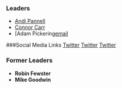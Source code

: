 ### Leaders

* [Andi Pannell](mailto:andrew.pannell@owasp.org)
* [Connor Carr](mailto:connor.carr@owasp.org)
* [Adam Pickering[email](mailto:adam.pickering@owasp.org)

###Social Media Links
[Twitter](https://twitter.com/dr0idandy)
[Twitter](https://twitter.com/iconnorclast)
[Twitter](https://twitter.com/adam_p81)

### Former Leaders

* **Robin Fewster**
* **Mike Goodwin**
